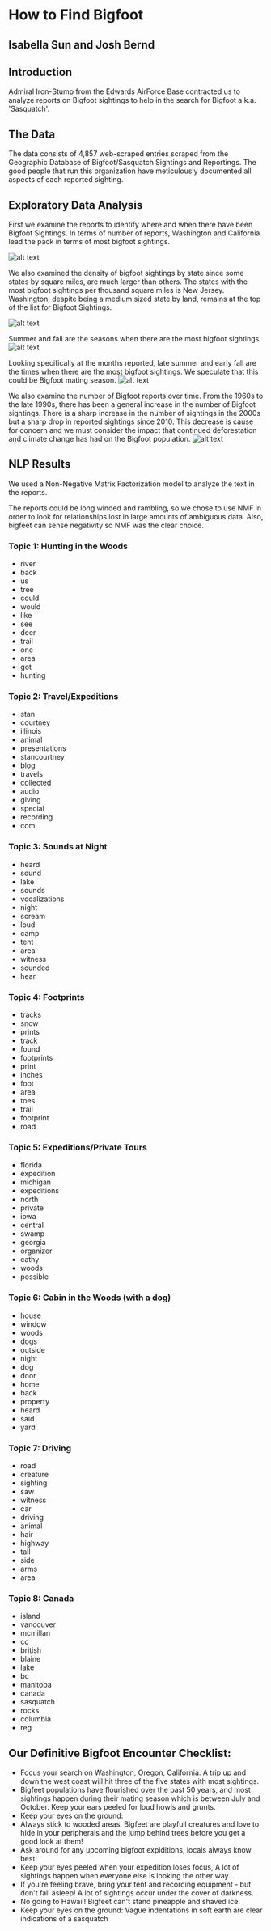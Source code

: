 # How to Find Bigfoot
## Isabella Sun and Josh Bernd

## Introduction 
Admiral Iron-Stump from the Edwards AirForce Base contracted us to analyze reports on Bigfoot sightings to help in the search for Bigfoot a.k.a. 'Sasquatch'. 

## The Data
The data consists of 4,857 web-scraped entries scraped from the Geographic Database of Bigfoot/Sasquatch Sightings and Reportings. The good people that run this organization have meticulously documented all aspects of each reported sighting.

## Exploratory Data Analysis
First we examine the reports to identify where and when there have been Bigfoot Sightings. In terms of number of reports, Washington and California lead the pack in terms of most bigfoot sightings.  

![alt text](images/reports_by_state.png "Title")

We also examined the density of bigfoot sightings by state since some states by square miles, are much larger than others. The states with the most bigfoot sightings per thousand square miles is New Jersey. Washington, despite being a medium sized state by land, remains at the top of the list for Bigfoot Sightings. 

![alt text](images/density_reports_by_state.png "Title")

Summer and fall are the seasons when there are the most bigfoot sightings. 
![alt text](images/reports_by_season.png "Title")

Looking specifically at the months reported, late summer and early fall are the times when there are the most bigfoot sightings. We speculate that this could be Bigfoot mating season. 
![alt text](images/reports_by_month.png "Title")

We also examine the number of Bigfoot reports over time. From the 1960s to the late 1990s, there has been a general increase in the number of Bigfoot sightings. There is a sharp increase in the number of sightings in the 2000s but a sharp drop in reported sightings since 2010. This decrease is cause for concern and we must consider the impact that continued deforestation and climate change has had on the Bigfoot population. 
![alt text](images/sightings_over_time.png "Title")

## NLP Results

We used a Non-Negative Matrix Factorization model to analyze the text in the reports. 

The reports could be long winded and rambling, so we chose to use NMF in order to look for relationships lost in large amounts of ambiguous data. Also, bigfeet can sense negativity so NMF was the clear choice.

### Topic 1: Hunting in the Woods
- river
- back
- us
- tree
- could
- would
- like
- see
- deer
- trail
- one
- area
- got
- hunting

### Topic 2: Travel/Expeditions 
- stan
- courtney
- illinois
- animal
- presentations
- stancourtney
- blog
- travels
- collected
- audio
- giving
- special
- recording
- com

### Topic 3: Sounds at Night
-	heard
-	sound
-	lake
-	sounds
-	vocalizations
-	night
-	scream
-	loud
-	camp
-	tent
-	area
-	witness
-	sounded
-	hear

### Topic 4: Footprints
-	tracks
-	snow
-	prints
-	track
-	found
-	footprints
-	print
-	inches
-	foot
-	area
-	toes
-	trail
-	footprint
-	road

### Topic 5: Expeditions/Private Tours
-	florida
-	expedition
-	michigan
-	expeditions
-	north
-	private
-	iowa
-	central
-	swamp
-	georgia
-	organizer
-	cathy
-	woods
-	possible

### Topic 6: Cabin in the Woods (with a dog)
-	house
-	window
-	woods
-	dogs
-	outside
-	night
-	dog
-	door
-	home
-	back
-	property
-	heard
-	said
-	yard

### Topic 7: Driving
-	road
-	creature
-	sighting
-	saw
-	witness
-	car
-	driving
-	animal
-	hair
-	highway
-	tall
-	side
-	arms
-	area

### Topic 8: Canada
-	island
-	vancouver
-	mcmillan
-	cc
-	british
-	blaine
-	lake
-	bc
-	manitoba
-	canada
-	sasquatch
-	rocks
-	columbia
-	reg

## Our Definitive Bigfoot Encounter Checklist:
- Focus your search on Washington, Oregon, California. A trip up and down the west coast will hit three of the five states with most sightings.
- Bigfeet populations have flourished over the past 50 years, and most sightings happen during their mating season which is between July and October. Keep your ears peeled for loud howls and grunts.
- Keep your eyes on the ground:
- Always stick to wooded areas. Bigfeet are playfull creatures and love to hide in your peripherals and the jump behind trees before you get a good look at them!
- Ask around for any upcoming bigfoot expiditions, locals always know best!
- Keep your eyes peeled when your expedition loses focus, A lot of sightings happen when everyone else is looking the other way...
- If you're feeling brave, bring your tent and recording equipment - but don't fall asleep! A lot of sightings occur under the cover of darkness.
- No going to Hawaii! Bigfeet can't stand pineapple and shaved ice.
- Keep your eyes on the ground: Vague indentations in soft earth are clear indications of a sasquatch

